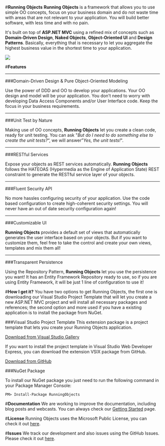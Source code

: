#**Running Objects**
__Running Objects__ is a framework that allows you to use simple OO concepts, focus on your business domain and do not waste time with areas that are not relevant to your application. You will build better software, with less time and with no pain.

It's built on top of __ASP.NET MVC__ using a refined mix of concepts such as __Domain-Driven Design__, __Naked Objects__, __Object-Oriented UI__ and __Design Patterns__. Basically, everything that is necessary to let you aggregate the highest business value in the shortest time to your application.

![](http://dl.dropbox.com/u/1625447/Virb/running-objects-sample.png)

#**Features**

----------

###Domain-Driven Design & Pure Object-Oriented Modeling

Use the power of DDD and OO to develop your applications. Your OO design
and model will be your application. You don’t need to worry with
developing Data Access Components and/or User Interface code. Keep the
focus in your business requirements.

----------

###Unit Test by Nature

Making use of OO concepts, **Running Objects** let you create a clean
code, ready for unit testing. You can ask "*But do I need to do
something else to create the unit tests?*“, we will answer”*Yes, the
unit tests!*".

----------

###RESTful Services

Expose your objects as REST services automatically. **Running Objects**
follows the HATEOAS (Hypermedia as the Engine of Application State) REST
constraint to generate the RESTful service layer of your objects.

----------

###Fluent Security API

No more hassles configuring security of your application. Use the code
based configuration to create high-coherent security settings. You will
never have an out of date security configuration again!

----------

###Customizable UI

**Running Objects** provides a default set of views that automatically
generates the user interface based on your objects. But if you want to
customize them, feel free to take the control and create your own views,
templates and mix them all!

----------

###Transparent Persistence

Using the Repository Pattern, **Running Objects** let you use the
persistence you want! It has an Entity Framework Repository ready to
use, so if you are using Entity Framework, it will be just 1 line of
configuration to use it!

#**How I get it?**
You have two options to get Running Objects, the first one is downloading our Visual Studio Project Template that will let you create a new ASP.NET MVC project and will install all necessary packages and references; the second option and more used if you have a existing application is to install the package from NuGet.

###Visual Studio Project Template
This extension package is a project template that lets you create your Running Objects application.

[Download from Visual Studio Gallery](http://visualstudiogallery.msdn.microsoft.com/cbcec0c0-0eac-473a-a824-1df2b7e1ef66 "Download from Visual Studio Gallery")

If you want to install the project template in Visual Studio Web Developer Express, you can download the extension VSIX package from GitHub.

[Download from GitHub](https://github.com/edurdias/RunningObjects/downloads "Download from GitHub")

###NuGet Package

To install our NuGet package you just need to run the following command in your Package Manager Console:

	PM> Install-Package RunningObjects

#**Documentation**
We are working to improve the documentation, including blog posts and webcasts. You can always check our [Getting Started](http://runningobjects.com/p/getting-started "Getting Started") page.

#**License**
Running Objects uses the Microsoft Public License, you can check it out [here](http://runningobjects.com/p/license "Running Objects License (MS-PL)").

#**Issues**
We track our development and also issues using the GitHub Issues. Please check it out [here](https://github.com/edurdias/RunningObjects/issues?state=open "Running Objects Issues").


